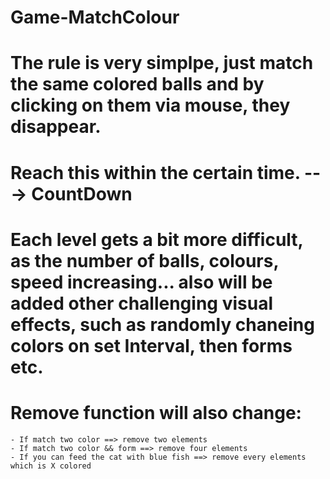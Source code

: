 # Game-MatchColour

# The rule is very simplpe, just match the same colored balls and by clicking on them via mouse, they disappear. 
# Reach this within the certain time. ---> CountDown

# Each level gets a bit more difficult, as the number of balls, colours, speed increasing... also will be added other challenging visual effects, such as randomly chaneing colors on set Interval, then forms etc.

# Remove function will also change:
    - If match two color ==> remove two elements
    - If match two color && form ==> remove four elements
    - If you can feed the cat with blue fish ==> remove every elements which is X colored